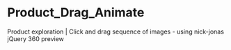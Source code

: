 # Product_Drag_Animate
Product exploration | Click and drag sequence of images - using nick-jonas  jQuery 360 preview 
